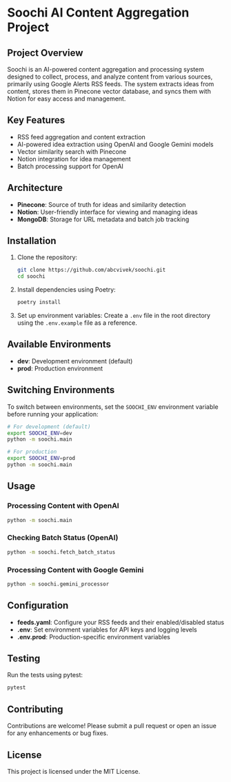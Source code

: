 # Soochi AI Content Aggregation Project

## Project Overview
Soochi is an AI-powered content aggregation and processing system designed to collect, process, and analyze content from various sources, primarily using Google Alerts RSS feeds. The system extracts ideas from content, stores them in Pinecone vector database, and syncs them with Notion for easy access and management.

## Key Features
- RSS feed aggregation and content extraction
- AI-powered idea extraction using OpenAI and Google Gemini models
- Vector similarity search with Pinecone
- Notion integration for idea management
- Batch processing support for OpenAI

## Architecture
- **Pinecone**: Source of truth for ideas and similarity detection
- **Notion**: User-friendly interface for viewing and managing ideas
- **MongoDB**: Storage for URL metadata and batch job tracking

## Installation
1. Clone the repository:
   ```bash
   git clone https://github.com/abcvivek/soochi.git
   cd soochi
   ```

2. Install dependencies using Poetry:
   ```bash
   poetry install
   ```

3. Set up environment variables:
   Create a `.env` file in the root directory using the `.env.example` file as a reference.

## Available Environments

- **dev**: Development environment (default)
- **prod**: Production environment

## Switching Environments

To switch between environments, set the `SOOCHI_ENV` environment variable before running your application:

```bash
# For development (default)
export SOOCHI_ENV=dev
python -m soochi.main

# For production
export SOOCHI_ENV=prod
python -m soochi.main
```

## Usage

### Processing Content with OpenAI
```bash
python -m soochi.main
```

### Checking Batch Status (OpenAI)
```bash
python -m soochi.fetch_batch_status
```

### Processing Content with Google Gemini
```bash
python -m soochi.gemini_processor
```


## Configuration
- **feeds.yaml**: Configure your RSS feeds and their enabled/disabled status
- **.env**: Set environment variables for API keys and logging levels
- **.env.prod**: Production-specific environment variables

## Testing
Run the tests using pytest:
```bash
pytest
```

## Contributing
Contributions are welcome! Please submit a pull request or open an issue for any enhancements or bug fixes.

## License
This project is licensed under the MIT License.
